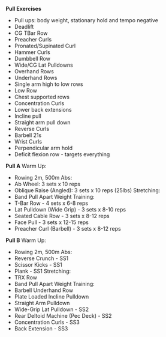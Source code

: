 **Pull Exercises**
- Pull ups: body weight, stationary hold and tempo negative
- Deadlift
- CG TBar Row
- Preacher Curls
- Pronated/Supinated Curl
- Hammer Curls
- Dumbbell Row
- Wide/CG Lat Pulldowns
- Overhand Rows
- Underhand Rows
- Single arm high to low rows
- Low Row
- Chest supported rows
- Concentration Curls
- Lower back extensions
- Incline pull
- Straight arm pull down
- Reverse Curls
- Barbell 21s
- Wrist Curls
- Perpendicular arm hold
- Deficit flexion row - targets everything

**Pull A**
Warm Up:
- Rowing 2m, 500m
Abs:
- Ab Wheel: 3 sets x 10 reps
- Oblique Raise (Angled): 3 sets x 10 reps (25lbs)
Stretching:
- Band Pull Apart
Weight Training:
- T-Bar Row - 4 sets x 6-8 reps
- Lat Pulldown (Wide Grip) - 3 sets x 8-10 reps
- Seated Cable Row - 3 sets x 8-12 reps
- Face Pull - 3 sets x 12-15 reps
- Preacher Curl (Barbell) - 3 sets x 8-12 reps

**Pull B**
Warm Up:
- Rowing 2m, 500m
Abs:
- Reverse Crunch - SS1
- Scissor Kicks - SS1
- Plank - SS1
Stretching:
- TRX Row
- Band Pull Apart
Weight Training:
- Barbell Underhand Row
- Plate Loaded Incline Pulldown
- Straight Arm Pulldown
- Wide-Grip Lat Pulldown - SS2
- Rear Deltoid Machine (Pec Deck) - SS2
- Concentration Curls - SS3
- Back Extension - SS3